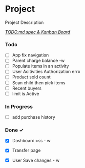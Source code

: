 # Project

Project Description

<em>[TODO.md spec & Kanban Board](https://bit.ly/3fCwKfM)</em>

### Todo

- [ ] App fix navigation  
- [ ] Parent charge balance -w  
- [ ] Populate items in an activity  
- [ ] User Acitivities Authorization erro  
- [ ] Product sold count  
- [ ] Scan child then pick items  
- [ ] Recent buyers  
- [ ] limit is Active  

### In Progress

- [ ] add purchase history  

### Done ✓

- [x] Dashboard css - w  
- [x] Transfer page  
- [x] User Save changes - w  

